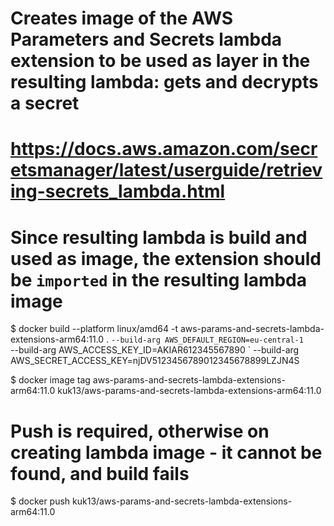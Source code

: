 # Creates image of the AWS Parameters and Secrets lambda extension to be used as layer in the resulting lambda: gets and decrypts a secret
# https://docs.aws.amazon.com/secretsmanager/latest/userguide/retrieving-secrets_lambda.html

# Since resulting lambda is build and used as image, the extension should be `imported` in the resulting lambda image

$ docker build --platform linux/amd64  -t aws-params-and-secrets-lambda-extensions-arm64:11.0 . `
--build-arg AWS_DEFAULT_REGION=eu-central-1 `                                                                                                                                      
--build-arg AWS_ACCESS_KEY_ID=AKIAR612345567890 `
--build-arg AWS_SECRET_ACCESS_KEY=njDV5123456789012345678899LZJN4S

$ docker image tag aws-params-and-secrets-lambda-extensions-arm64:11.0 kuk13/aws-params-and-secrets-lambda-extensions-arm64:11.0

# Push is required, otherwise on creating lambda image - it cannot be found, and build fails
$ docker push kuk13/aws-params-and-secrets-lambda-extensions-arm64:11.0